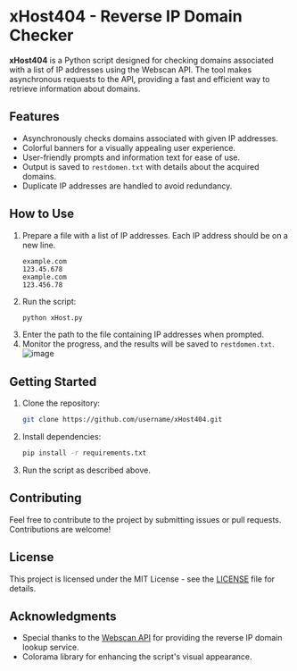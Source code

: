 # xHost404 - Reverse IP Domain Checker

**xHost404** is a Python script designed for checking domains associated with a list of IP addresses using the Webscan API. The tool makes asynchronous requests to the API, providing a fast and efficient way to retrieve information about domains.

## Features

- Asynchronously checks domains associated with given IP addresses.
- Colorful banners for a visually appealing user experience.
- User-friendly prompts and information text for ease of use.
- Output is saved to `restdomen.txt` with details about the acquired domains.
- Duplicate IP addresses are handled to avoid redundancy.

## How to Use

1. Prepare a file with a list of IP addresses. Each IP address should be on a new line.
    ```plaintext
    example.com
    123.45.678
    example.com
    123.456.78
    ```
2. Run the script:
    ```bash
    python xHost.py
    ```
3. Enter the path to the file containing IP addresses when prompted.
4. Monitor the progress, and the results will be saved to `restdomen.txt`.
    ![image](https://github.com/Mrv3n0m666/xHost404/assets/157101186/2cab2f44-6864-4cdf-bae7-36d1a527e7d0)


## Getting Started

1. Clone the repository:
    ```bash
    git clone https://github.com/username/xHost404.git
    ```
2. Install dependencies:
    ```bash
    pip install -r requirements.txt
    ```
3. Run the script as described above.

## Contributing

Feel free to contribute to the project by submitting issues or pull requests. Contributions are welcome!

## License

This project is licensed under the MIT License - see the [LICENSE](LICENSE) file for details.

## Acknowledgments

- Special thanks to the [Webscan API](https://webscan.cc/) for providing the reverse IP domain lookup service.
- Colorama library for enhancing the script's visual appearance.

